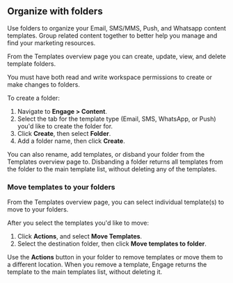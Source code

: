 ## Organize with folders

Use folders to organize your Email, SMS/MMS, Push, and Whatsapp content templates. Group related content together to better help you manage and find your marketing resources.
 
From the Templates overview page you can create, update, view, and delete template folders.


<div class="premonition warning"><div class="fa fa-exclamation-circle"></div><div class="content"><p markdown=1>You must have both read and write workspace permissions to create or make changes to folders.</p></div></div>

To create a folder:

1. Navigate to **Engage > Content**.
2. Select the tab for the template type (Email, SMS, WhatsApp, or Push) you'd like to create the folder for. 
3. Click **Create**, then select **Folder**.
4. Add a folder name, then click **Create**. 

You can also rename, add templates, or disband your folder from the Templates overview page to. Disbanding a folder returns all templates from the folder to the main template list, without deleting any of the templates.

### Move templates to your folders

From the Templates overview page, you can select individual template(s) to move to your folders. 

After you select the templates you'd like to move:
1. Click **Actions**, and select **Move Templates**.
2. Select the destination folder, then click **Move templates to folder**.

Use the **Actions** button in your folder to remove templates or move them to a different location. When you remove a template, Engage returns the template to the main templates list, without deleting it. 